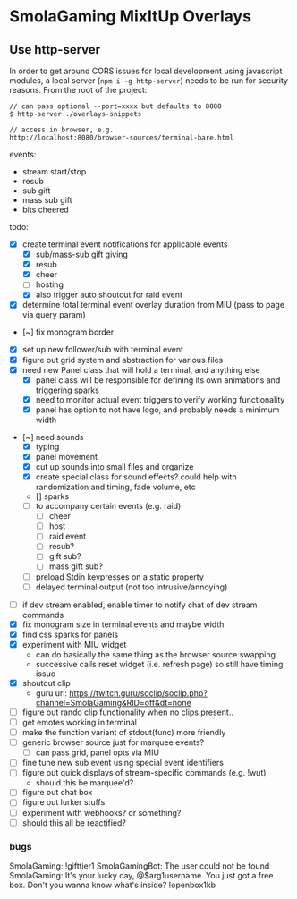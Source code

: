 # SmolaGaming MixItUp Overlays

## Use http-server

In order to get around CORS issues for local development using javascript modules, a local server (`npm i -g http-server`) needs to be run for security reasons. From the root of the project:
```
// can pass optional --port=xxxx but defaults to 8080
$ http-server ./overlays-snippets

// access in browser, e.g.
http://localhost:8080/browser-sources/terminal-bare.html
```

events:
- stream start/stop
- resub
- sub gift
- mass sub gift
- bits cheered


todo:
- [x] create terminal event notifications for applicable events
  - [x] sub/mass-sub gift giving
  - [x] resub
  - [x] cheer
  - [ ] hosting
  - [x] also trigger auto shoutout for raid event
- [x] determine total terminal event overlay duration from MIU (pass to page via query param)
- [~] fix monogram border
- [x] set up new follower/sub with terminal event
- [x] figure out grid system and abstraction for various files
- [x] need new Panel class that will hold a terminal, and anything else
  - [x] panel class will be responsible for defining its own animations and triggering sparks
  - [x] need to monitor actual event triggers to verify working functionality
  - [x] panel has option to not have logo, and probably needs a minimum width
- [~] need sounds
  - [x] typing
  - [x] panel movement
  - [x] cut up sounds into small files and organize
  - [x] create special class for sound effects? could help with randomization and timing, fade volume, etc
  - [\] sparks
  - [ ] to accompany certain events (e.g. raid)
    - [ ] cheer
    - [ ] host
    - [ ] raid event
    - [ ] resub?
    - [ ] gift sub?
    - [ ] mass gift sub?
  - [ ] preload Stdin keypresses on a static property
  - [ ] delayed terminal output (not too intrusive/annoying)
- [ ] if dev stream enabled, enable timer to notify chat of dev stream commands
- [x] fix monogram size in terminal events and maybe width
- [x] find css sparks for panels
- [x] experiment with MIU widget
  - can do basically the same thing as the browser source swapping
  - successive calls reset widget (i.e. refresh page) so still have timing issue
- [x] shoutout clip
  - guru url: https://twitch.guru/soclip/soclip.php?channel=SmolaGaming&RID=off&dt=none
- [ ] figure out rando clip functionality when no clips present..
- [ ] get emotes working in terminal
- [ ] make the function variant of stdout(func) more friendly
- [ ] generic browser source just for marquee events?
  - [ ] can pass grid, panel opts via MIU
- [ ] fine tune new sub event using special event identifiers
- [ ] figure out quick displays of stream-specific commands (e.g. !wut)
  - should this be marquee'd?
- [ ] figure out chat box
- [ ] figure out lurker stuffs
- [ ] experiment with webhooks? or something?
- [ ] should this all be reactified?

### bugs
SmolaGaming: !gifttier1
SmolaGamingBot: The user could not be found
SmolaGaming: It's your lucky day, @$arg1username. You just got a free box. Don't you wanna know what's inside? !openbox1kb
